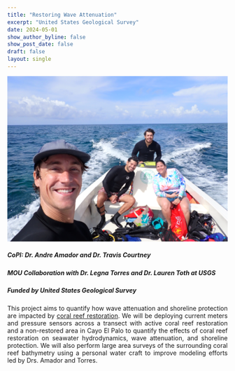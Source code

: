 ```yaml
---
title: "Restoring Wave Attenuation"
excerpt: "United States Geological Survey"
date: 2024-05-01
show_author_byline: false
show_post_date: false
draft: false
layout: single
---
```


<div style="text-align: center;">
<img src="featured-hex.png" width="600"> 
</div>

<div style="text-align: justify;">

##### CoPI: Dr. Andre Amador and Dr. Travis Courtney
##### MOU Collaboration with Dr. Legna Torres and Dr. Lauren Toth at USGS
##### Funded by United States Geological Survey

This project aims to quantify how wave attenuation and shoreline protection are impacted by [coral reef restoration](https://theberglab.com/research/restorationmonitoring/). We will be deploying current meters and pressure sensors across a transect with active coral reef restoration and a non-restored area in Cayo El Palo to quantify the effects of coral reef restoration on seawater hydrodynamics, wave attenuation, and shoreline protection. We will also perform large area surveys of the surrounding coral reef bathymetry using a personal water craft to improve modeling efforts led by Drs. Amador and Torres.

</div>